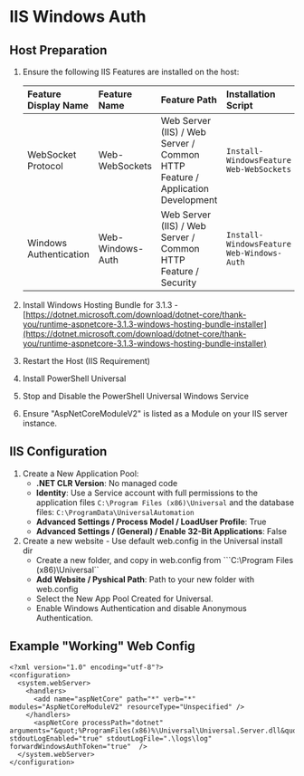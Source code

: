 # IIS Windows Auth

## Host Preparation

1. Ensure the following IIS Features are installed on the host:

   | Feature Display Name | Feature Name | Feature Path | Installation Script |
   | :--- | :--- | :--- | :--- |
   | WebSocket Protocol | Web-WebSockets | Web Server \(IIS\) / Web Server / Common HTTP Feature / Application Development | `Install-WindowsFeature Web-WebSockets` |
   | Windows Authentication | Web-Windows-Auth | Web Server \(IIS\) / Web Server / Common HTTP Feature / Security | `Install-WindowsFeature  Web-Windows-Auth` |

2. Install Windows Hosting Bundle for 3.1.3 - [https://dotnet.microsoft.com/download/dotnet-core/thank-you/runtime-aspnetcore-3.1.3-windows-hosting-bundle-installer](https://dotnet.microsoft.com/download/dotnet-core/thank-you/runtime-aspnetcore-3.1.3-windows-hosting-bundle-installer)
3. Restart the Host \(IIS Requirement\)
4. Install PowerShell Universal
5. Stop and Disable the PowerShell Universal Windows Service
6. Ensure "AspNetCoreModuleV2" is listed as a Module on your IIS server instance.

## IIS Configuration

1. Create a New Application Pool:
   * **.NET CLR Version**: No managed code
   * **Identity**: Use a Service account with full permissions to the application files `C:\Program Files (x86)\Universal` and the database files: `C:\ProgramData\UniversalAutomation`
   * **Advanced Settings / Process Model / LoadUser Profile**: True
   * **Advanced Settings / \(General\) / Enable 32-Bit Applications**: False
2. Create a new website - Use default web.config in the Universal install dir 
   * Create a new folder, and copy in web.config from ```C:\Program Files (x86)\Universal``
   * **Add Website / Pyshical Path**: Path to your new folder with web.config
   * Select the New App Pool Created for Universal.
   * Enable Windows Authentication and disable Anonymous Authentication.

## Example "Working" Web Config

```markup
<?xml version="1.0" encoding="utf-8"?>
<configuration>
  <system.webServer>
    <handlers>
      <add name="aspNetCore" path="*" verb="*" modules="AspNetCoreModuleV2" resourceType="Unspecified" />
    </handlers>
      <aspNetCore processPath="dotnet" arguments="&quot;%ProgramFiles(x86)%\Universal\Universal.Server.dll&quot;" stdoutLogEnabled="true" stdoutLogFile=".\logs\log" forwardWindowsAuthToken="true"  />
  </system.webServer>
</configuration>
```

